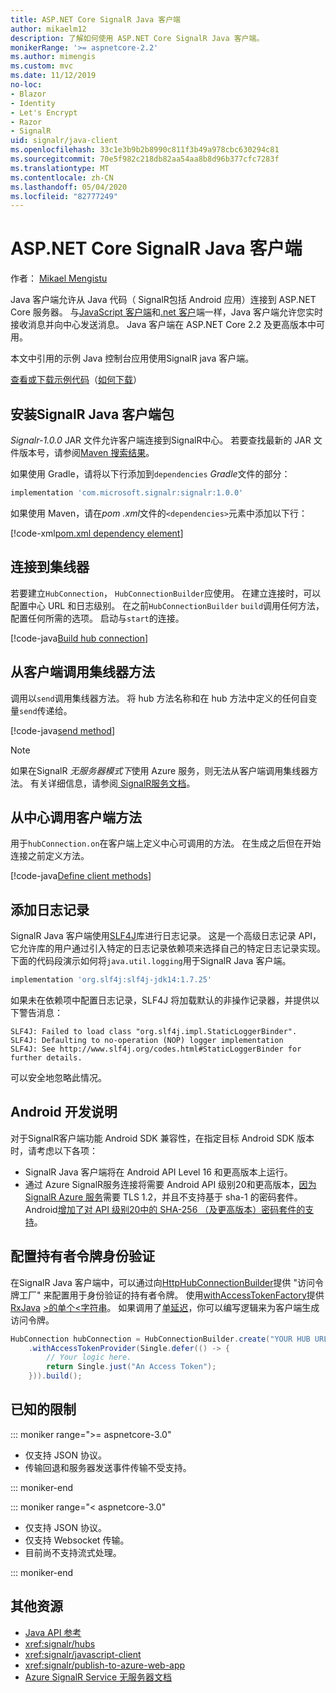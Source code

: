 ```yaml
---
title: ASP.NET Core SignalR Java 客户端
author: mikaelm12
description: 了解如何使用 ASP.NET Core SignalR Java 客户端。
monikerRange: '>= aspnetcore-2.2'
ms.author: mimengis
ms.custom: mvc
ms.date: 11/12/2019
no-loc:
- Blazor
- Identity
- Let's Encrypt
- Razor
- SignalR
uid: signalr/java-client
ms.openlocfilehash: 33c1e3b9b2b8990c811f3b49a978cbc630294c81
ms.sourcegitcommit: 70e5f982c218db82aa54aa8b8d96b377cfc7283f
ms.translationtype: MT
ms.contentlocale: zh-CN
ms.lasthandoff: 05/04/2020
ms.locfileid: "82777249"
---
```

# <a name="aspnet-core-signalr-java-client"></a>ASP.NET Core SignalR Java 客户端

作者： [Mikael Mengistu](https://twitter.com/MikaelM_12)

Java 客户端允许从 Java 代码（ SignalR包括 Android 应用）连接到 ASP.NET Core 服务器。 与[JavaScript 客户端](xref:signalr/javascript-client)和[.net 客户](xref:signalr/dotnet-client)端一样，Java 客户端允许您实时接收消息并向中心发送消息。 Java 客户端在 ASP.NET Core 2.2 及更高版本中可用。

本文中引用的示例 Java 控制台应用使用SignalR java 客户端。

[查看或下载示例代码](https://github.com/dotnet/AspNetCore.Docs/tree/master/aspnetcore/signalr/java-client/sample)（[如何下载](xref:index#how-to-download-a-sample)）

## <a name="install-the-signalr-java-client-package"></a>安装SignalR Java 客户端包

*Signalr-1.0.0* JAR 文件允许客户端连接到SignalR中心。 若要查找最新的 JAR 文件版本号，请参阅[Maven 搜索结果](https://search.maven.org/search?q=g:com.microsoft.signalr%20AND%20a:signalr)。

如果使用 Gradle，请将以下行添加到`dependencies` *Gradle*文件的部分：

```gradle
implementation 'com.microsoft.signalr:signalr:1.0.0'
```

如果使用 Maven，请在*pom .xml*文件的`<dependencies>`元素中添加以下行：

[!code-xml[pom.xml dependency element](java-client/sample/pom.xml?name=snippet_dependencyElement)]

## <a name="connect-to-a-hub"></a>连接到集线器

若要建立`HubConnection`， `HubConnectionBuilder`应使用。 在建立连接时，可以配置中心 URL 和日志级别。 在之前`HubConnectionBuilder` `build`调用任何方法，配置任何所需的选项。 启动与`start`的连接。

[!code-java[Build hub connection](java-client/sample/src/main/java/Chat.java?range=16-17)]

## <a name="call-hub-methods-from-client"></a>从客户端调用集线器方法

调用以`send`调用集线器方法。 将 hub 方法名称和在 hub 方法中定义的任何自变量`send`传递给。

[!code-java[send method](java-client/sample/src/main/java/Chat.java?range=28)]

> [!NOTE]
> 如果在SignalR *无服务器模式下*使用 Azure 服务，则无法从客户端调用集线器方法。 有关详细信息，请参阅[ SignalR服务文档](/azure/azure-signalr/signalr-concept-serverless-development-config)。

## <a name="call-client-methods-from-hub"></a>从中心调用客户端方法

用于`hubConnection.on`在客户端上定义中心可调用的方法。 在生成之后但在开始连接之前定义方法。

[!code-java[Define client methods](java-client/sample/src/main/java/Chat.java?range=19-21)]

## <a name="add-logging"></a>添加日志记录

SignalR Java 客户端使用[SLF4J](https://www.slf4j.org/)库进行日志记录。 这是一个高级日志记录 API，它允许库的用户通过引入特定的日志记录依赖项来选择自己的特定日志记录实现。 下面的代码段演示如何将`java.util.logging`用于SignalR Java 客户端。

```gradle
implementation 'org.slf4j:slf4j-jdk14:1.7.25'
```

如果未在依赖项中配置日志记录，SLF4J 将加载默认的非操作记录器，并提供以下警告消息：

```
SLF4J: Failed to load class "org.slf4j.impl.StaticLoggerBinder".
SLF4J: Defaulting to no-operation (NOP) logger implementation
SLF4J: See http://www.slf4j.org/codes.html#StaticLoggerBinder for further details.
```

可以安全地忽略此情况。

## <a name="android-development-notes"></a>Android 开发说明

对于SignalR客户端功能 Android SDK 兼容性，在指定目标 Android SDK 版本时，请考虑以下各项：

* SignalR Java 客户端将在 Android API Level 16 和更高版本上运行。
* 通过 Azure SignalR服务连接将需要 Android API 级别20和更高版本，[因为SignalR Azure 服务](/azure/azure-signalr/signalr-overview)需要 TLS 1.2，并且不支持基于 sha-1 的密码套件。 Android[增加了对 API 级别20中的 SHA-256 （及更高版本）密码套件的支持](https://developer.android.com/reference/javax/net/ssl/SSLSocket)。

## <a name="configure-bearer-token-authentication"></a>配置持有者令牌身份验证

在SignalR Java 客户端中，可以通过向[HttpHubConnectionBuilder](/java/api/com.microsoft.signalr._http_hub_connection_builder?view=aspnet-signalr-java)提供 "访问令牌工厂" 来配置用于身份验证的持有者令牌。 使用[withAccessTokenFactory](/java/api/com.microsoft.signalr._http_hub_connection_builder.withaccesstokenprovider?view=aspnet-signalr-java#com_microsoft_signalr__http_hub_connection_builder_withAccessTokenProvider_Single_String__)提供[RxJava](https://github.com/ReactiveX/RxJava) [>的单个\<字符串](https://reactivex.io/documentation/single.html)。 如果调用了[单延迟](https://reactivex.io/RxJava/javadoc/io/reactivex/Single.html#defer-java.util.concurrent.Callable-)，你可以编写逻辑来为客户端生成访问令牌。

```java
HubConnection hubConnection = HubConnectionBuilder.create("YOUR HUB URL HERE")
    .withAccessTokenProvider(Single.defer(() -> {
        // Your logic here.
        return Single.just("An Access Token");
    })).build();
```

## <a name="known-limitations"></a>已知的限制

::: moniker range=">= aspnetcore-3.0"

* 仅支持 JSON 协议。
* 传输回退和服务器发送事件传输不受支持。

::: moniker-end

::: moniker range="< aspnetcore-3.0"

* 仅支持 JSON 协议。
* 仅支持 Websocket 传输。
* 目前尚不支持流式处理。

::: moniker-end

## <a name="additional-resources"></a>其他资源

* [Java API 参考](/java/api/com.microsoft.signalr?view=aspnet-signalr-java)
* <xref:signalr/hubs>
* <xref:signalr/javascript-client>
* <xref:signalr/publish-to-azure-web-app>
* [Azure SignalR Service 无服务器文档](/azure/azure-signalr/signalr-concept-serverless-development-config)
